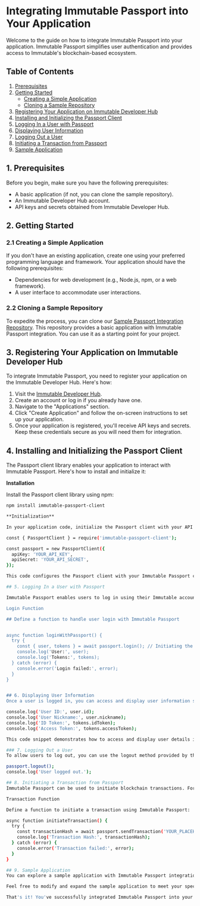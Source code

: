 # Integrating Immutable Passport into Your Application

Welcome to the guide on how to integrate Immutable Passport into your application. Immutable Passport simplifies user authentication and provides access to Immutable's blockchain-based ecosystem.

## Table of Contents

1. [Prerequisites](#prerequisites)
2. [Getting Started](#getting-started)
   - [Creating a Simple Application](#creating-a-simple-application)
   - [Cloning a Sample Repository](#cloning-a-sample-repository)
3. [Registering Your Application on Immutable Developer Hub](#registering-your-application)
4. [Installing and Initializing the Passport Client](#installing-and-initializing-the-passport-client)
5. [Logging In a User with Passport](#logging-in-a-user)
6. [Displaying User Information](#displaying-user-information)
7. [Logging Out a User](#logging-out-a-user)
8. [Initiating a Transaction from Passport](#initiating-a-transaction)
9. [Sample Application](#sample-application)

## 1. Prerequisites

Before you begin, make sure you have the following prerequisites:

- A basic application (if not, you can clone the sample repository).
- An Immutable Developer Hub account.
- API keys and secrets obtained from Immutable Developer Hub.

## 2. Getting Started

### 2.1 Creating a Simple Application

If you don't have an existing application, create one using your preferred programming language and framework. Your application should have the following prerequisites:

- Dependencies for web development (e.g., Node.js, npm, or a web framework).
- A user interface to accommodate user interactions.

### 2.2 Cloning a Sample Repository

To expedite the process, you can clone our [Sample Passport Integration Repository](https://github.com/immutable/sample-passport-integration). This repository provides a basic application with Immutable Passport integration. You can use it as a starting point for your project.

## 3. Registering Your Application on Immutable Developer Hub

To integrate Immutable Passport, you need to register your application on the Immutable Developer Hub. Here's how:

1. Visit the [Immutable Developer Hub](https://developer.immutable.com/).
2. Create an account or log in if you already have one.
3. Navigate to the "Applications" section.
4. Click "Create Application" and follow the on-screen instructions to set up your application.
5. Once your application is registered, you'll receive API keys and secrets. Keep these credentials secure as you will need them for integration.

## 4. Installing and Initializing the Passport Client

The Passport client library enables your application to interact with Immutable Passport. Here's how to install and initialize it:

**Installation**

Install the Passport client library using npm:

```bash
npm install immutable-passport-client

**Initialization**

In your application code, initialize the Passport client with your API keys and secrets:

const { PassportClient } = require('immutable-passport-client');

const passport = new PassportClient({
  apiKey: 'YOUR_API_KEY',
  apiSecret: 'YOUR_API_SECRET',
});

This code configures the Passport client with your Immutable Passport credentials, allowing you to interact with the Immutable ecosystem.

## 5. Logging In a User with Passport

Immutable Passport enables users to log in using their Immutable accounts. Here's how to initiate the login process:

Login Function

## Define a function to handle user login with Immutable Passport


async function loginWithPassport() {
  try {
    const { user, tokens } = await passport.login(); // Initiating the login process
    console.log('User:', user);
    console.log('Tokens:', tokens);
  } catch (error) {
    console.error('Login failed:', error);
  }
}


## 6. Displaying User Information
Once a user is logged in, you can access and display user information such as the ID token, access token, and user's nickname. Update your user interface to show this information:

console.log('User ID:', user.id);
console.log('User Nickname:', user.nickname);
console.log('ID Token:', tokens.idToken);
console.log('Access Token:', tokens.accessToken);

This code snippet demonstrates how to access and display user details in your application. You can customize your UI to present this information as required.

### 7. Logging Out a User
To allow users to log out, you can use the logout method provided by the Passport client:

passport.logout();
console.log('User logged out.');

## 8. Initiating a Transaction from Passport
Immutable Passport can be used to initiate blockchain transactions. For example, you can send a placeholder string and obtain the transaction hash:

Transaction Function

Define a function to initiate a transaction using Immutable Passport:

async function initiateTransaction() {
  try {
    const transactionHash = await passport.sendTransaction('YOUR_PLACEHOLDER_STRING');
    console.log('Transaction Hash:', transactionHash);
  } catch (error) {
    console.error('Transaction failed:', error);
  }
}

## 9. Sample Application
You can explore a sample application with Immutable Passport integration in our Sample Passport Integration Repository. This repository contains a basic app that demonstrates the integration steps covered in this guide.

Feel free to modify and expand the sample application to meet your specific requirements.

That's it! You've successfully integrated Immutable Passport into your application, enabling users to authenticate, access their information, and interact with Immutable's blockchain ecosystem.

